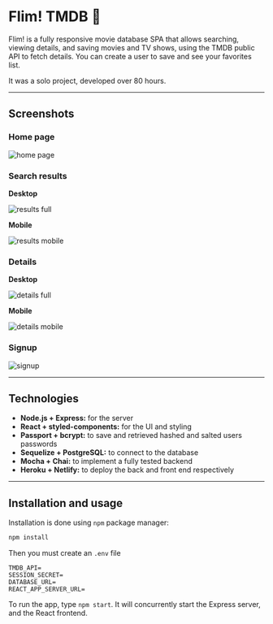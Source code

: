 # Flim! TMDB :movie_camera:

Flim! is a fully responsive movie database SPA that allows searching, viewing details, and saving movies and TV shows, using the TMDB public API to fetch details. You can create a user to save and see your favorites list.

It was a solo project, developed over 80 hours.

---

## Screenshots

### Home page

![home page](https://github.com/dcrescimbeni/TMDB/blob/main/public/screenshots/home.png)

### Search results
**Desktop**

![results full](https://github.com/dcrescimbeni/TMDB/blob/main/public/screenshots/results-full.png)

**Mobile**

![results mobile](https://github.com/dcrescimbeni/TMDB/blob/main/public/screenshots/results-mobile.png)

### Details

**Desktop**

![details full](https://github.com/dcrescimbeni/TMDB/blob/main/public/screenshots/details-full.png)

**Mobile**

![details mobile](https://github.com/dcrescimbeni/TMDB/blob/main/public/screenshots/details-mobile.png)


### Signup
![signup](https://github.com/dcrescimbeni/TMDB/blob/main/public/screenshots/signup.png)

---

## Technologies

- **Node.js + Express:** for the server
- **React + styled-components:** for the UI and styling
- **Passport + bcrypt:** to save and retrieved hashed and salted users passwords
- **Sequelize + PostgreSQL:** to connect to the database
- **Mocha + Chai:** to implement a fully tested backend
- **Heroku + Netlify:** to deploy the back and front end respectively

---

## Installation and usage

Installation is done using `npm` package manager:

```javascript
npm install
```

Then you must create an `.env` file

```
TMDB_API=
SESSION_SECRET=
DATABASE_URL=
REACT_APP_SERVER_URL=
```

To run the app, type `npm start`. It will concurrently start the Express server, and the React frontend.
